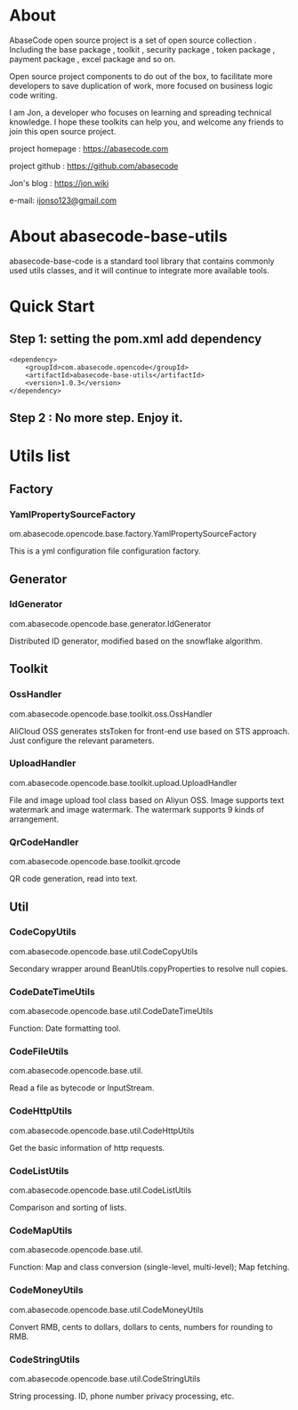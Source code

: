 # About
AbaseCode open source project is a set of open source collection . Including the base package , toolkit , security package , token package , payment package , excel package and so on.

Open source project components to do out of the box, to facilitate more developers to save duplication of work, more focused on business logic code writing.

I am Jon, a developer who focuses on learning and spreading technical knowledge. I hope these toolkits can help you, and welcome any friends to join this open source project.

project homepage : https://abasecode.com

project github : https://github.com/abasecode

Jon's blog : https://jon.wiki

e-mail: ijonso123@gmail.com

# About abasecode-base-utils
abasecode-base-code is a standard tool library that contains commonly used utils classes, and it will continue to integrate more available tools.

# Quick Start
## Step 1: setting the pom.xml add dependency
```
<dependency>
    <groupId>com.abasecode.opencode</groupId>
    <artifactId>abasecode-base-utils</artifactId>
    <version>1.0.3</version>
</dependency>
```

## Step 2 : No more step. Enjoy it.

# Utils list

## Factory
### YamlPropertySourceFactory
om.abasecode.opencode.base.factory.YamlPropertySourceFactory

This is a yml configuration file configuration factory.
## Generator
### IdGenerator
com.abasecode.opencode.base.generator.IdGenerator

Distributed ID generator, modified based on the snowflake algorithm.
## Toolkit
### OssHandler
com.abasecode.opencode.base.toolkit.oss.OssHandler

AliCloud OSS generates stsToken for front-end use based on STS approach. Just configure the relevant parameters.
### UploadHandler
com.abasecode.opencode.base.toolkit.upload.UploadHandler

File and image upload tool class based on Aliyun OSS.
Image supports text watermark and image watermark. The watermark supports 9 kinds of arrangement.

### QrCodeHandler
com.abasecode.opencode.base.toolkit.qrcode

QR code generation, read into text.

## Util

### CodeCopyUtils
com.abasecode.opencode.base.util.CodeCopyUtils

Secondary wrapper around BeanUtils.copyProperties to resolve null copies.
### CodeDateTimeUtils
com.abasecode.opencode.base.util.CodeDateTimeUtils

Function: Date formatting tool.
### CodeFileUtils
com.abasecode.opencode.base.util.

Read a file as bytecode or InputStream.
### CodeHttpUtils
com.abasecode.opencode.base.util.CodeHttpUtils

Get the basic information of http requests.
### CodeListUtils
com.abasecode.opencode.base.util.CodeListUtils

Comparison and sorting of lists.
### CodeMapUtils
com.abasecode.opencode.base.util.

Function: Map and class conversion (single-level, multi-level); Map fetching.
### CodeMoneyUtils
com.abasecode.opencode.base.util.CodeMoneyUtils

Convert RMB, cents to dollars, dollars to cents, numbers for rounding to RMB.

### CodeStringUtils
com.abasecode.opencode.base.util.CodeStringUtils

String processing. ID, phone number privacy processing, etc.